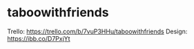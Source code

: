 # taboowithfriends

Trello: https://trello.com/b/7vuP3HHu/taboowithfriends
Design: https://ibb.co/D7PxjYt
